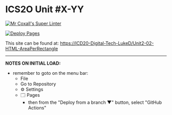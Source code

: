 # ICS2O Unit #X-YY

[![Mr Coxall's Super Linter](https://github.com/ICD20-Digital-Tech-LukeD/Unit2-02-HTML-AreaPerRectangle/workflows/Mr%20Coxall's%20Super%20Linter/badge.svg)](https://github.com/ICD20-Digital-Tech-LukeD/Unit2-02-HTML-AreaPerRectangle/actions)

[![Deploy Pages](https://github.com/ICD20-Digital-Tech-LukeD/Unit2-02-HTML-AreaPerRectangle/workflows/Deploy%20Pages/badge.svg)](https://github.com/ICD20-Digital-Tech-LukeD/Unit2-02-HTML-AreaPerRectangle/actions)

This site can be found at: [https://ICD20-Digital-Tech-LukeD/Unit2-02-HTML-AreaPerRectangle](https://ICD20-Digital-Tech-LukeD/Unit2-02-HTML-AreaPerRectangle)

---

**NOTES ON INITIAL LOAD:**
- remember to goto on the menu bar:
  - File
  - Go to Repository
  - ⚙ Settings
  - 🗔 Pages
    - then from the "Deploy from a branch ▼" button, select "GitHub Actions"
